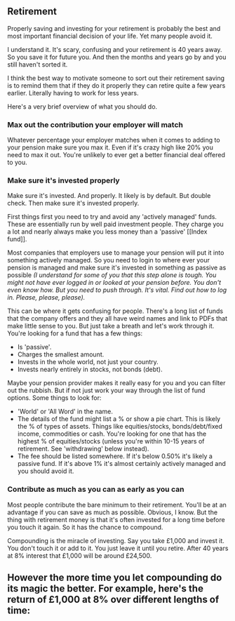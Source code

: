 ## Retirement

Properly saving and investing for your retirement is probably the best and most important financial decision of your life. Yet many people avoid it.

I understand it. It's scary, confusing and your retirement is 40 years away. So you save it for future you. And then the months and years go by and you still haven't sorted it.

I think the best way to motivate someone to sort out their retirement saving is to remind them that if they do it properly they can retire quite a few years earlier. Literally having to work for less years.

Here's a very brief overview of what you should do.

### Max out the contribution your employer will match

Whatever percentage your employer matches when it comes to adding to your pension make sure you max it. Even if it's crazy high like 20% you need to max it out. You're unlikely to ever get a better financial deal offered to you.

### Make sure it's invested properly

Make sure it's invested. And properly. It likely is by default. But double check. Then make sure it's invested properly. 

First things first you need to try and avoid any 'actively managed' funds. These are essentially run by well paid investment people. They charge you a lot and nearly always make you less money than a 'passive' [[Index fund]].

Most companies that employers use to manage your pension will put it into something actively managed. So you need to login to where ever your pension is managed and make sure it's invested in something as passive as possible *(I understand for some of you that this step alone is tough. You might not have ever logged in or looked at your pension before. You don't even know how. But you need to push through. It's vital. Find out how to log in. Please, please, please).*

This can be where it gets confusing for people. There's a long list of funds that the company offers and they all have weird names and link to PDFs that make little sense to you. But just take a breath and let's work through it. You're looking for a fund that has a few things:
- Is 'passive'.
- Charges the smallest amount.
- Invests in the whole world, not just your country.
- Invests nearly entirely in stocks, not bonds (debt).

Maybe your pension provider makes it really easy for you and you can filter out the rubbish. But if not just work your way through the list of fund options. Some things to look for: 
- 'World' or 'All Word' in the name.
- The details of the fund might list a % or show a pie chart. This is likely the % of types of assets. Things like equities/stocks, bonds/debt/fixed income, commodities or cash. You're looking for one that has the highest % of equities/stocks (unless you're within 10-15 years of retirement. See 'withdrawing' below instead).
- The fee should be listed somewhere. If it's below 0.50% it's likely a passive fund. If it's above 1% it's almost certainly actively managed and you should avoid it.

### Contribute as much as you can as early as you can

Most people contribute the bare minimum to their retirement. You'll be at an advantage if you can save as much as possible. Obvious, I know. But the thing with retirement money is that it's often invested for a long time before you touch it again. So it has the chance to compound.

Compounding is the miracle of investing. Say you take £1,000 and invest it. You don't touch it or add to it. You just leave it until you retire. After 40 years at 8% interest that £1,000 will be around £24,500.

However the more time you let compounding do its magic the better. For example, here's the return of £1,000 at 8% over different lengths of time:
- 
